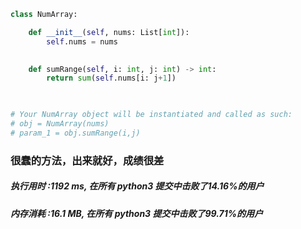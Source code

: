 ```python
class NumArray:

    def __init__(self, nums: List[int]):
        self.nums = nums
        

    def sumRange(self, i: int, j: int) -> int:
        return sum(self.nums[i: j+1])
        


# Your NumArray object will be instantiated and called as such:
# obj = NumArray(nums)
# param_1 = obj.sumRange(i,j)
```


### 很蠢的方法，出来就好，成绩很差

##### 执行用时 :1192 ms, 在所有 python3 提交中击败了14.16%的用户
##### 内存消耗 :16.1 MB, 在所有 python3 提交中击败了99.71%的用户

